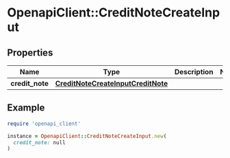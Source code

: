 # OpenapiClient::CreditNoteCreateInput

## Properties

| Name | Type | Description | Notes |
| ---- | ---- | ----------- | ----- |
| **credit_note** | [**CreditNoteCreateInputCreditNote**](CreditNoteCreateInputCreditNote.md) |  |  |

## Example

```ruby
require 'openapi_client'

instance = OpenapiClient::CreditNoteCreateInput.new(
  credit_note: null
)
```

